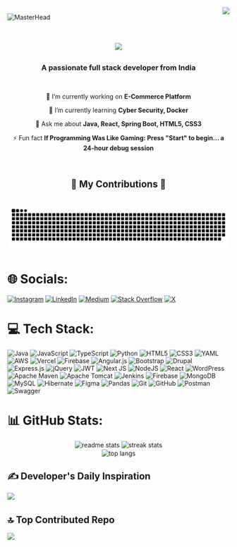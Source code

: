 <img align="right" src="https://visitor-badge.laobi.icu/badge?page_id=salesp07.salesp07" />

![MasterHead](https://user-images.githubusercontent.com/10498744/210012254-234538ff-d198-48aa-8964-37e6fd45d227.gif)

<h1 align="center">
  <img src="https://readme-typing-svg.herokuapp.com/?font=Righteous&size=35&center=true&vCenter=true&width=500&height=70&duration=4000&lines=Hi+There!+👋;+I'm+Prajwal+Kamble!;" />
  <h3 align="center">A passionate full stack developer from India</h3><br>
</h1>

<div align="center">
  
  🔭 I’m currently working on **E-Commerce Platform**
  
  🌱 I’m currently learning **Cyber Security, Docker**
  
  💬 Ask me about **Java, React, Spring Boot, HTML5, CSS3**
  
  ⚡ Fun fact **If Programming Was Like Gaming: Press "Start" to begin... a 24-hour debug session**
</div>

<br>
<div align="center">
  <h2>🐍 My Contributions 🐍</h2>
  <br>
  <img alt="snake eating my contributions" src="https://raw.githubusercontent.com/salesp07/salesp07/output/github-contribution-grid-snake.svg" />
</div>


# 🌐 Socials:
[![Instagram](https://img.shields.io/badge/Instagram-%23E4405F.svg?logo=Instagram&logoColor=white)](https://instagram.com/thenameisprajwalofficial) [![LinkedIn](https://img.shields.io/badge/LinkedIn-%230077B5.svg?logo=linkedin&logoColor=white)](https://linkedin.com/in/prajwal-kamble-00b7061a2) [![Medium](https://img.shields.io/badge/Medium-12100E?logo=medium&logoColor=white)](https://medium.com/@@prajwalkamble342000) [![Stack Overflow](https://img.shields.io/badge/-Stackoverflow-FE7A16?logo=stack-overflow&logoColor=white)](https://stackoverflow.com/users/13738129) [![X](https://img.shields.io/badge/X-black.svg?logo=X&logoColor=white)](https://x.com/prajwal10138375) 


# 💻 Tech Stack:
![Java](https://img.shields.io/badge/java-%23ED8B00.svg?style=plastic&logo=openjdk&logoColor=white) ![JavaScript](https://img.shields.io/badge/javascript-%23323330.svg?style=plastic&logo=javascript&logoColor=%23F7DF1E) ![TypeScript](https://img.shields.io/badge/typescript-%23007ACC.svg?style=plastic&logo=typescript&logoColor=white) ![Python](https://img.shields.io/badge/python-3670A0?style=plastic&logo=python&logoColor=ffdd54) ![HTML5](https://img.shields.io/badge/html5-%23E34F26.svg?style=plastic&logo=html5&logoColor=white) ![CSS3](https://img.shields.io/badge/css3-%231572B6.svg?style=plastic&logo=css3&logoColor=white) ![YAML](https://img.shields.io/badge/yaml-%23ffffff.svg?style=plastic&logo=yaml&logoColor=151515) ![AWS](https://img.shields.io/badge/AWS-%23FF9900.svg?style=plastic&logo=amazon-aws&logoColor=white) ![Vercel](https://img.shields.io/badge/vercel-%23000000.svg?style=plastic&logo=vercel&logoColor=white) ![Firebase](https://img.shields.io/badge/firebase-%23039BE5.svg?style=plastic&logo=firebase) ![Angular.js](https://img.shields.io/badge/angular.js-%23E23237.svg?style=plastic&logo=angularjs&logoColor=white) ![Bootstrap](https://img.shields.io/badge/bootstrap-%238511FA.svg?style=plastic&logo=bootstrap&logoColor=white) ![Drupal](https://img.shields.io/badge/drupal-%230678BE.svg?style=plastic&logo=drupal&logoColor=white) ![Express.js](https://img.shields.io/badge/express.js-%23404d59.svg?style=plastic&logo=express&logoColor=%2361DAFB) ![jQuery](https://img.shields.io/badge/jquery-%230769AD.svg?style=plastic&logo=jquery&logoColor=white) ![JWT](https://img.shields.io/badge/JWT-black?style=plastic&logo=JSON%20web%20tokens) ![Next JS](https://img.shields.io/badge/Next-black?style=plastic&logo=next.js&logoColor=white) ![NodeJS](https://img.shields.io/badge/node.js-6DA55F?style=plastic&logo=node.js&logoColor=white) ![React](https://img.shields.io/badge/react-%2320232a.svg?style=plastic&logo=react&logoColor=%2361DAFB) ![WordPress](https://img.shields.io/badge/WordPress-%23117AC9.svg?style=plastic&logo=WordPress&logoColor=white) ![Apache Maven](https://img.shields.io/badge/Apache%20Maven-C71A36?style=plastic&logo=Apache%20Maven&logoColor=white) ![Apache Tomcat](https://img.shields.io/badge/apache%20tomcat-%23F8DC75.svg?style=plastic&logo=apache-tomcat&logoColor=black) ![Jenkins](https://img.shields.io/badge/jenkins-%232C5263.svg?style=plastic&logo=jenkins&logoColor=white) ![Firebase](https://img.shields.io/badge/firebase-a08021?style=plastic&logo=firebase&logoColor=ffcd34) ![MongoDB](https://img.shields.io/badge/MongoDB-%234ea94b.svg?style=plastic&logo=mongodb&logoColor=white) ![MySQL](https://img.shields.io/badge/mysql-4479A1.svg?style=plastic&logo=mysql&logoColor=white) ![Hibernate](https://img.shields.io/badge/Hibernate-59666C?style=plastic&logo=Hibernate&logoColor=white) ![Figma](https://img.shields.io/badge/figma-%23F24E1E.svg?style=plastic&logo=figma&logoColor=white) ![Pandas](https://img.shields.io/badge/pandas-%23150458.svg?style=plastic&logo=pandas&logoColor=white) ![Git](https://img.shields.io/badge/git-%23F05033.svg?style=plastic&logo=git&logoColor=white) ![GitHub](https://img.shields.io/badge/github-%23121011.svg?style=plastic&logo=github&logoColor=white) ![Postman](https://img.shields.io/badge/Postman-FF6C37?style=plastic&logo=postman&logoColor=white) ![Swagger](https://img.shields.io/badge/-Swagger-%23Clojure?style=plastic&logo=swagger&logoColor=white)

# 📊 GitHub Stats:
<div align="center">
  <img width=390 src="https://github-readme-streak-stats.herokuapp.com/?user=prajwalkamble&theme=github_dark&hide_border=false" alt="readme stats" />
  <img width=390 margin="10" src="https://github-readme-stats.vercel.app/api?username=prajwalkamble&theme=github_dark&hide_border=false&include_all_commits=true&count_private=true" alt="streak stats"/>
  <br/>
  <img width=325 align="center" src="https://github-readme-stats.vercel.app/api/top-langs/?username=prajwalkamble&theme=github_dark&hide_border=false&include_all_commits=true&count_private=true&layout=compact" alt="top langs" />
</div>

## ✍️ Developer's Daily Inspiration
![](https://quotes-github-readme.vercel.app/api?type=horizontal&theme=dark)

## 🔝 Top Contributed Repo
![](https://github-contributor-stats.vercel.app/api?username=prajwalkamble&limit=5&theme=github_dark&combine_all_yearly_contributions=true)
